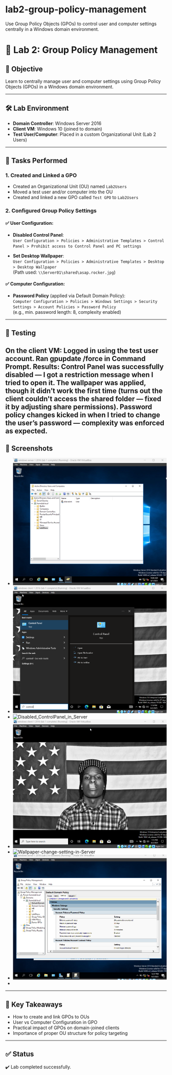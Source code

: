 # lab2-group-policy-management
Use Group Policy Objects (GPOs) to control user and computer settings centrally in a Windows domain environment.
# 🧪 Lab 2: Group Policy Management

## 🎯 Objective
Learn to centrally manage user and computer settings using Group Policy Objects (GPOs) in a Windows domain environment.

---

## 🛠️ Lab Environment
- **Domain Controller**: Windows Server 2016
- **Client VM**: Windows 10 (joined to domain)
- **Test User/Computer**: Placed in a custom Organizational Unit (Lab 2 Users)

---

## 🔧 Tasks Performed

### 1. Created and Linked a GPO
- Created an Organizational Unit (OU) named `Lab2Users`
- Moved a test user and/or computer into the OU
- Created and linked a new GPO called `Test GPO` to `Lab2Users`

### 2. Configured Group Policy Settings
#### ✅ User Configuration:
- **Disabled Control Panel**:  
  `User Configuration > Policies > Administrative Templates > Control Panel > Prohibit access to Control Panel and PC settings`

- **Set Desktop Wallpaper**:  
  `User Configuration > Policies > Administrative Templates > Desktop > Desktop Wallpaper`  
  (Path used: `\\Server01\shared\asap.rocker.jpg`)

#### ✅ Computer Configuration:
- **Password Policy** (applied via Default Domain Policy):  
  `Computer Configuration > Policies > Windows Settings > Security Settings > Account Policies > Password Policy`  
  (e.g., min. password length: 8, complexity enabled)

---

## 🧪 Testing

On the client VM:
Logged in using the test user account.
Ran gpupdate /force in Command Prompt.
Results:
Control Panel was successfully disabled — I got a restriction message when I tried to open it.
The wallpaper was applied, though it didn’t work the first time (turns out the client couldn't access the shared folder — fixed it by adjusting share permissions).
Password policy changes kicked in when I tried to change the user’s password — complexity was enforced as expected.
---

## 📸 Screenshots

- ![GPO Creation](screenshots1/newOrganisationalUnit.png)
- ![Control Panel Disabled](screenshots1/ControlPanelDisabled2.png)
- ![Disabled_ControlPanel_in_Server](screenshots1/implyingDisableControlPanel)
- ![Wallpaper Applied](screenshots1/WallpaperChanged.png)
- ![Wallpaper-change-setting-in-Server](screenshots1/wallpaper-change-setting-in-server)
- ![Password Policy](screenshots1/PasswordPolicyEnforced.png)
- 

---

## 📘 Key Takeaways

- How to create and link GPOs to OUs
- User vs Computer Configuration in GPO
- Practical impact of GPOs on domain-joined clients
- Importance of proper OU structure for policy targeting

---

## ✅ Status
✔️ Lab completed successfully.
